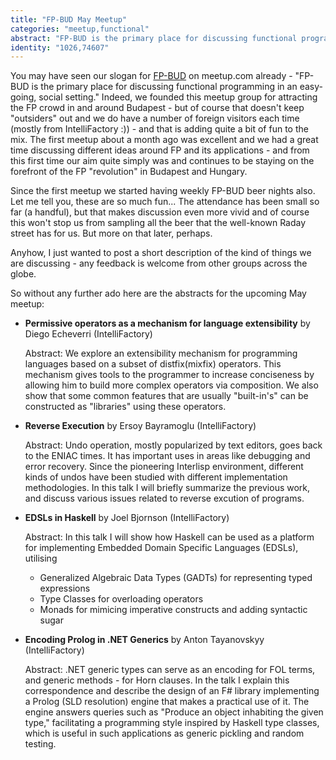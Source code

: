 ```yaml
---
title: "FP-BUD May Meetup"
categories: "meetup,functional"
abstract: "FP-BUD is the primary place for discussing functional programming in an easy-going, social setting."
identity: "1026,74607"
---
```

You may have seen our slogan for [FP-BUD](http://www.meetup.com/fp-bud) on meetup.com already - "FP-BUD is the primary place for discussing functional programming in an easy-going, social setting." Indeed, we founded this meetup group for attracting the FP crowd in and around Budapest - but of course that doesn't keep "outsiders" out and we do have a number of foreign visitors each time (mostly from IntelliFactory :)) - and that is adding quite a bit of fun to the mix. The first meetup about a month ago was excellent and we had a great time discussing different ideas around FP and its applications - and from this first time our aim quite simply was and continues to be staying on the forefront of the FP "revolution" in Budapest and Hungary.

Since the first meetup we started having weekly FP-BUD beer nights also. Let me tell you, these are so much fun... The attendance has been small so far (a handful), but that makes discussion even more vivid and of course this won't stop us from sampling all the beer that the well-known Raday street has for us. But more on that later, perhaps.

Anyhow, I just wanted to post a short description of the kind of things we are discussing - any feedback is welcome from other groups across the globe.

So without any further ado here are the abstracts for the upcoming May meetup:

 * **Permissive operators as a mechanism for language extensibility** by Diego Echeverri (IntelliFactory)

   Abstract: We explore an extensibility mechanism for programming languages based on a subset of distfix(mixfix) operators. This mechanism gives tools to the programmer to increase conciseness by allowing him to build more complex operators via composition. We also show that some common features that are usually "built-in's" can be constructed as "libraries" using these operators.

 * **Reverse Execution** by Ersoy Bayramoglu (IntelliFactory)

   Abstract: Undo operation, mostly popularized by text editors, goes back to the ENIAC times. It has important uses in areas like debugging and error recovery. Since the pioneering Interlisp environment, different kinds of undos have been studied with different implementation methodologies. In this talk I will briefly summarize the previous work, and discuss various issues related to reverse excution of programs.

 * **EDSLs in Haskell** by Joel Bjornson (IntelliFactory)

   Abstract: In this talk I will show how Haskell can be used as a platform for implementing Embedded Domain Specific Languages (EDSLs), utilising
     * Generalized Algebraic Data Types (GADTs) for representing typed expressions
     * Type Classes for overloading operators
     * Monads for mimicing imperative constructs and adding syntactic sugar

 * **Encoding Prolog in .NET Generics** by Anton Tayanovskyy (IntelliFactory)

   Abstract: .NET generic types can serve as an encoding for FOL terms, and generic methods - for Horn clauses. In the talk I explain this correspondence and describe the design of an F# library implementing a Prolog (SLD resolution) engine that makes a practical use of it. The engine answers queries such as "Produce an object inhabiting the given type," facilitating a programming style inspired by Haskell type classes, which is useful in such applications as generic pickling and random testing.
